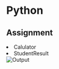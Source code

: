 <h1>Python</h1>
<h2>Assignment</h2>
<li>Calulator</li>
<li>StudentResult</li>
<img src="https://github.com/user-attachments/assets/14c9ee83-5ca2-4b55-82a3-ed3ef6ee1156" alt="Output">



